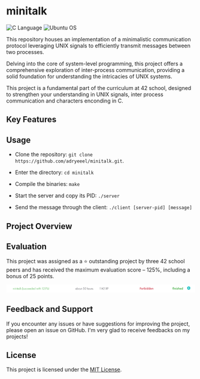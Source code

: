# minitalk

![C Language](https://img.shields.io/badge/C-00599C?style=for-the-badge&logo=c&logoColor=white)
![Ubuntu OS](https://img.shields.io/badge/Ubuntu-E95420?style=for-the-badge&logo=ubuntu&logoColor=white)

This repository houses an implementation of a minimalistic communication protocol leveraging UNIX signals to efficiently transmit messages between two processes.

Delving into the core of system-level programming, this project offers a comprehensive exploration of inter-process communication, providing a solid foundation for understanding the intricacies of UNIX systems.

This project is a fundamental part of the curriculum at 42 school, designed to strengthen your understanding in UNIX signals, inter process communication and characters enconding in C.

## Key Features

## Usage

- Clone the repository: `git clone https://github.com/adryeeel/minitalk.git`.

- Enter the directory: `cd minitalk`

- Compile the binaries: `make`

- Start the server and copy its PID: `./server`

- Send the message through the client: `./client [server-pid] [message]`

## Project Overview

## Evaluation

This project was assigned as a ⭐ outstanding project by three 42 school peers and has received the maximum evaluation score – 125%, including a bonus of 25 points.

![Score 125%](README/evaluation-score.png)

## Feedback and Support

If you encounter any issues or have suggestions for improving the project, please open an issue on GitHub. I'm very glad to receive feedbacks on my projects!

## License

This project is licensed under the [MIT License](LICENSE).
